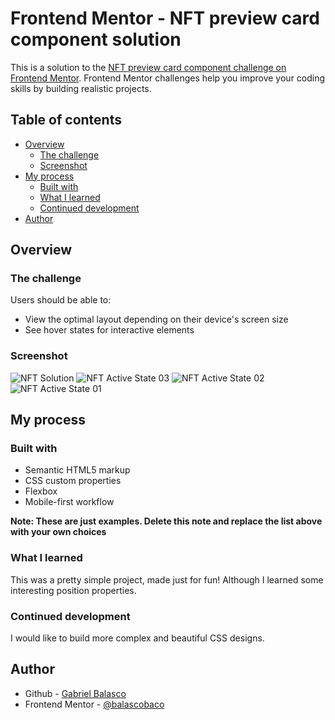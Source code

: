 # Frontend Mentor - NFT preview card component solution

This is a solution to the [NFT preview card component challenge on Frontend Mentor](https://www.frontendmentor.io/challenges/nft-preview-card-component-SbdUL_w0U). Frontend Mentor challenges help you improve your coding skills by building realistic projects. 

## Table of contents

- [Overview](#overview)
  - [The challenge](#the-challenge)
  - [Screenshot](#screenshot)
- [My process](#my-process)
  - [Built with](#built-with)
  - [What I learned](#what-i-learned)
  - [Continued development](#continued-development)
- [Author](#author)


## Overview

### The challenge

Users should be able to:

- View the optimal layout depending on their device's screen size
- See hover states for interactive elements

### Screenshot
![NFT Solution](<solution/NFT card Solution.png>)
![NFT Active State 03](<solution/NFT card Solution - Active State 03.png>)
![NFT Active State 02](<solution/NFT card Solution - Active State 02.png>)
![NFT Active State 01](<solution/NFT card Solution - Active State 01.png>)

## My process

### Built with

- Semantic HTML5 markup
- CSS custom properties
- Flexbox
- Mobile-first workflow


**Note: These are just examples. Delete this note and replace the list above with your own choices**

### What I learned

This was a pretty simple project, made just for fun! Although I learned some interesting position properties.

### Continued development

I would like to build more complex and beautiful CSS designs.

## Author

- Github - [Gabriel Balasco](https://github.com/balascobaco)
- Frontend Mentor - [@balascobaco](https://www.frontendmentor.io/profile/balascobaco)